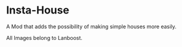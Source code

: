 # Insta-House
A Mod that adds the possibility of making simple houses more easily.

All Images belong to Lanboost.
